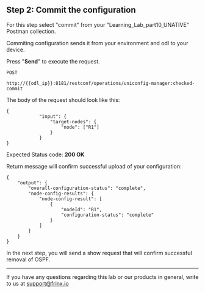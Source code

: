 ## Step 2: Commit the configuration

For this step select "commit" from your "Learning_Lab_part10_UNATIVE" Postman collection.

Commiting configuration sends it from your environment and odl to your device.

Press "**Send**" to execute the request.

```
POST

http://{{odl_ip}}:8181/restconf/operations/uniconfig-manager:checked-commit
```

The body of the request should look like this:

```
{
            "input": {
                "target-nodes": {
                    "node": ["R1"]
                }
            }
}
```

Expected Status code: **200 OK**

Return message will confirm successful upload of your configuration:


```
{
    "output": {
        "overall-configuration-status": "complete",
        "node-config-results": {
            "node-config-result": [
                {
                    "nodeId": "R1",
                    "configuration-status": "complete"
                }
            ]
        }
    }
}
```

In the next step, you will send a show request that will confirm successful removal of OSPF.

---
If you have any questions regarding this lab or our products in general, write to us at [support@frinx.io](mailto:support@frinx.io)
